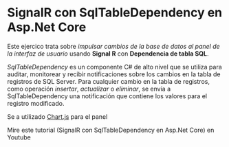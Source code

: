 # SignalR con SqlTableDependency en Asp.Net Core

Este ejercico trata sobre <i>impulsar cambios de la base de datos al panel de la interfaz de usuario</i> usando <b>Signal R</b> con <b>Dependencia de tabla SQL</b>. 

<i>SqlTableDependency</i> es un componente C# de alto nivel que se utiliza para auditar, monitorear y recibir notificaciones sobre los cambios en la tabla de registros de SQL Server.
Para cualquier cambio en la tabla de registros, como operación <i>insertar</i>, <i>actualizar</i> o <i>eliminar</i>, se envía a SqlTableDependency una notificación que contiene los valores para el registro modificado.

Se a utilizado <a href="https://www.chartjs.org/" target="_blank">Chart.js</a> para el panel

Mire este tutorial (SignalR con SqlTableDependency en Asp.Net Core) en Youtube</a></br> <a href="https://youtu.be/3SJrag0UiTY">



